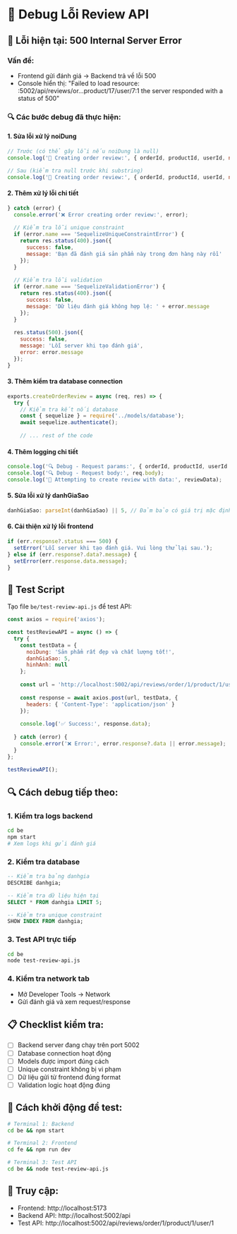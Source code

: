 # 🔧 Debug Lỗi Review API

## 🚨 Lỗi hiện tại: 500 Internal Server Error

### Vấn đề:
- Frontend gửi đánh giá → Backend trả về lỗi 500
- Console hiển thị: "Failed to load resource: :5002/api/reviews/or...product/17/user/7:1 the server responded with a status of 500"

### 🔍 Các bước debug đã thực hiện:

#### 1. **Sửa lỗi xử lý noiDung**
```javascript
// Trước (có thể gây lỗi nếu noiDung là null)
console.log('📝 Creating order review:', { orderId, productId, userId, noiDung: noiDung.substring(0, 50) + '...', danhGiaSao });

// Sau (kiểm tra null trước khi substring)
console.log('📝 Creating order review:', { orderId, productId, userId, noiDung: noiDung ? noiDung.substring(0, 50) + '...' : 'null', danhGiaSao });
```

#### 2. **Thêm xử lý lỗi chi tiết**
```javascript
} catch (error) {
  console.error('❌ Error creating order review:', error);
  
  // Kiểm tra lỗi unique constraint
  if (error.name === 'SequelizeUniqueConstraintError') {
    return res.status(400).json({
      success: false,
      message: 'Bạn đã đánh giá sản phẩm này trong đơn hàng này rồi'
    });
  }
  
  // Kiểm tra lỗi validation
  if (error.name === 'SequelizeValidationError') {
    return res.status(400).json({
      success: false,
      message: 'Dữ liệu đánh giá không hợp lệ: ' + error.message
    });
  }
  
  res.status(500).json({ 
    success: false,
    message: 'Lỗi server khi tạo đánh giá', 
    error: error.message 
  });
}
```

#### 3. **Thêm kiểm tra database connection**
```javascript
exports.createOrderReview = async (req, res) => {
  try {
    // Kiểm tra kết nối database
    const { sequelize } = require('../models/database');
    await sequelize.authenticate();
    
    // ... rest of the code
```

#### 4. **Thêm logging chi tiết**
```javascript
console.log('🔍 Debug - Request params:', { orderId, productId, userId });
console.log('🔍 Debug - Request body:', req.body);
console.log('📝 Attempting to create review with data:', reviewData);
```

#### 5. **Sửa lỗi xử lý danhGiaSao**
```javascript
danhGiaSao: parseInt(danhGiaSao) || 5, // Đảm bảo có giá trị mặc định
```

#### 6. **Cải thiện xử lý lỗi frontend**
```javascript
if (err.response?.status === 500) {
  setError('Lỗi server khi tạo đánh giá. Vui lòng thử lại sau.');
} else if (err.response?.data?.message) {
  setError(err.response.data.message);
}
```

## 🧪 Test Script

Tạo file `be/test-review-api.js` để test API:
```javascript
const axios = require('axios');

const testReviewAPI = async () => {
  try {
    const testData = {
      noiDung: 'Sản phẩm rất đẹp và chất lượng tốt!',
      danhGiaSao: 5,
      hinhAnh: null
    };
    
    const url = 'http://localhost:5002/api/reviews/order/1/product/1/user/1';
    
    const response = await axios.post(url, testData, {
      headers: { 'Content-Type': 'application/json' }
    });
    
    console.log('✅ Success:', response.data);
    
  } catch (error) {
    console.error('❌ Error:', error.response?.data || error.message);
  }
};

testReviewAPI();
```

## 🔍 Cách debug tiếp theo:

### 1. **Kiểm tra logs backend**
```bash
cd be
npm start
# Xem logs khi gửi đánh giá
```

### 2. **Kiểm tra database**
```sql
-- Kiểm tra bảng danhgia
DESCRIBE danhgia;

-- Kiểm tra dữ liệu hiện tại
SELECT * FROM danhgia LIMIT 5;

-- Kiểm tra unique constraint
SHOW INDEX FROM danhgia;
```

### 3. **Test API trực tiếp**
```bash
cd be
node test-review-api.js
```

### 4. **Kiểm tra network tab**
- Mở Developer Tools → Network
- Gửi đánh giá và xem request/response

## 📋 Checklist kiểm tra:

- [ ] Backend server đang chạy trên port 5002
- [ ] Database connection hoạt động
- [ ] Models được import đúng cách
- [ ] Unique constraint không bị vi phạm
- [ ] Dữ liệu gửi từ frontend đúng format
- [ ] Validation logic hoạt động đúng

## 🚀 Cách khởi động để test:

```bash
# Terminal 1: Backend
cd be && npm start

# Terminal 2: Frontend
cd fe && npm run dev

# Terminal 3: Test API
cd be && node test-review-api.js
```

## 📱 Truy cập:
- Frontend: http://localhost:5173
- Backend API: http://localhost:5002/api
- Test API: http://localhost:5002/api/reviews/order/1/product/1/user/1
